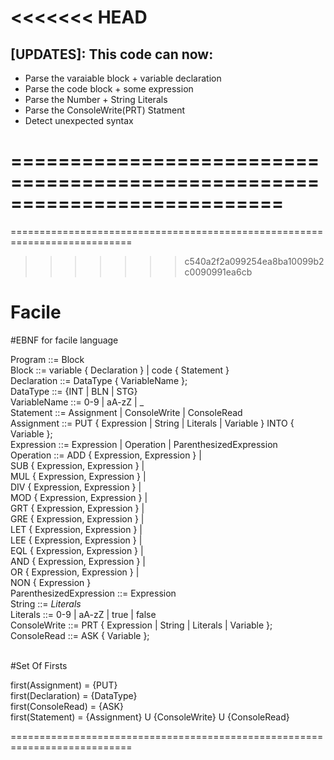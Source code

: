 
<<<<<<< HEAD
===========================================================================

<h2>[UPDATES]: This code can now:</h2>
<ul>
  <li>Parse the varaiable block + variable declaration</li>
  <li>Parse the code block + some expression</li>
  <li>Parse the Number + String Literals</li>
  <li>Parse the ConsoleWrite(PRT) Statment</li>
  <li>Detect unexpected syntax</li>
</ul>
  
===========================================================================
=======
 ===========================================================================
>>>>>>> c540a2f2a099254ea8ba10099b2c0090991ea6cb

<h1>Facile</h1>

#EBNF for facile language <br/>

Program ::= Block <br/>
Block ::= variable { Declaration } | code { Statement } <br/>
	Declaration ::= DataType { VariableName }; <br/>
		DataType ::= {INT | BLN | STG} <br/>
		VariableName ::= 0-9 | aA-zZ | _ <br/>
	Statement ::= Assignment | ConsoleWrite | ConsoleRead <br/>
		Assignment ::= PUT { Expression | String | Literals | Variable } INTO { Variable }; <br/>
		Expression ::= Expression | Operation | ParenthesizedExpression <br/>
			Operation ::=  ADD { Expression, Expression } 	| <br/> 
					SUB { Expression, Expression } 	| <br/>
					MUL { Expression, Expression }	| <br/>
					DIV { Expression, Expression }	| <br/>
					MOD { Expression, Expression }	| <br/>
					GRT { Expression, Expression }	| <br/>
					GRE { Expression, Expression }	| <br/>
					LET { Expression, Expression }	| <br/>
					LEE { Expression, Expression }	| <br/>
					EQL { Expression, Expression }	| <br/>
					AND { Expression, Expression }	| <br/>
					OR  { Expression, Expression }	| <br/>
					NON { Expression } <br/>
			ParenthesizedExpression ::= Expression <br/>
		String ::= ${Literals}$ <br/>
		Literals ::= 0-9 | aA-zZ | true | false <br/>
	ConsoleWrite ::= PRT { Expression | String | Literals | Variable }; <br/>
	ConsoleRead ::= ASK { Variable }; <br/>

<br/>
#Set Of Firsts <br/>

first(Assignment) = {PUT} <br/>
first(Declaration) = {DataType} <br/>
first(ConsoleRead) = {ASK} <br/>
first(Statement) = {Assignment} U {ConsoleWrite} U {ConsoleRead} <br/>

===========================================================================
	

